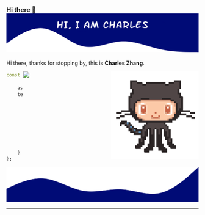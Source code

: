 ### Hi there 👋![head.png](https://raw.githubusercontent.com/iCharlesZ/FigureBed/master/img/readme-top.png)

Hi there, thanks for stopping by, this is **Charles Zhang**.

<img align='right' src="https://raw.githubusercontent.com/iCharlesZ/FigureBed/master/img/octocat.gif" width="230">
<img align='right' src="https://image.pngaaa.com/400/23400-middle.png" width="230">

```dart
const charles = {
    
    askMeAbout: ["web,mobile dev", "tech", "game"],
    technologies: {
        lengague:[
        "dart","C#","javascript","java"
        ],
        framework:[
        ".net","flutter","vue"
        ],
        backEnd: ["Java", "net"],
        databases: ["MySql", "mssql"],
    }
};
```



![bottom.png](https://raw.githubusercontent.com/iCharlesZ/FigureBed/master/img/readme-bottom.png)

---
